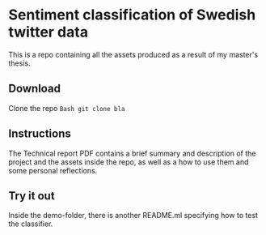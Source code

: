 # Sentiment classification of Swedish twitter data
This is a repo containing all the assets produced as a result of my master's thesis.

## Download
Clone the repo
``Bash
git clone bla
``

## Instructions
The Technical report PDF contains a brief summary and description of the project and the assets inside the repo, as well as a how to use them and some personal reflections.

## Try it out
Inside the demo-folder, there is another README.ml specifying how to test the classifier.
